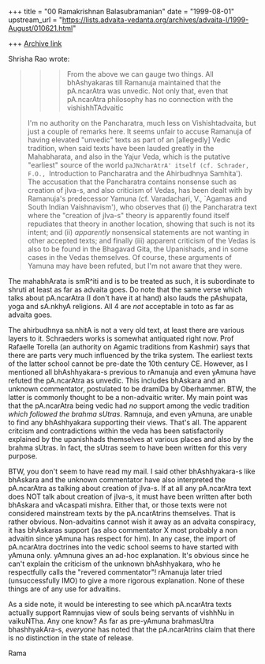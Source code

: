 +++
title = "00 Ramakrishnan Balasubramanian"
date = "1999-08-01"
upstream_url = "https://lists.advaita-vedanta.org/archives/advaita-l/1999-August/010621.html"

+++
[Archive link](https://lists.advaita-vedanta.org/archives/advaita-l/1999-August/010621.html)

Shrisha Rao <shrao at NYX.NET> wrote:

> > >From the above we can gauge two things. All bhAshyakaras till
Ramanuja
> > maintained that the pA.ncarAtra was unvedic. Not only that, even
that
> > pA.ncarAtra philosophy has no connection with the
vishishhTAdvaitic
>
> I'm no authority on the Pancharatra, much less on Vishishtadvaita,
but
> just a couple of remarks here.  It seems unfair to accuse Ramanuja
of
> having elevated "unvedic" texts as part of an [allegedly] Vedic
> tradition, when said texts have been lauded greatly in the
> Mahabharata, and also in the Yajur Veda, which is the putative
> "earliest" source of the world `paJNcharAtrA' itself (cf. Schrader,
> F.O., `Introduction to Pancharatra and the Ahirbudhnya Samhita').
The
> accusation that the Pancharatra contains nonsense such as creation
of
> jIva-s, and also criticism of Vedas, has been dealt with by
Ramanuja's
> predecessor Yamuna (cf. Varadachari, V., `Agamas and South Indian
> Vaishnavism'), who observes that (i) the Pancharatra text where the
> "creation of jIva-s" theory is apparently found itself repudiates
that
> theory in another location, showing that such is not its intent; and
> (ii) _apparently_ nonsensical statements are not wanting in other
> accepted texts; and finally (iii) apparent criticism of the Vedas is
> also to be found in the Bhagavad Gita, the Upanishads, and in some
> cases in the Vedas themselves.  Of course, these arguments of Yamuna
> may have been refuted, but I'm not aware that they were.

The mahabhArata is smR^iti and is to be treated as such, it is
subordinate to shruti at least as far as advaita goes. Do note that
the same verse which talks about pA.ncarAtra (I don't have it at hand)
also lauds the pAshupata, yoga and sA.nkhyA religions. All 4 are _not_
acceptable in toto as far as advaita goes.

The ahirbudhnya sa.nhitA is not a very old text, at least there are
various layers to it. Schraeders works is somewhat antiquated right
now. Prof Rafaelle Torella (an authority on Agamic traditions from
Kashmir) says that there are parts very much influenced by the trika
system. The earliest texts of the latter school cannot be pre-date the
10th century CE. However, as I mentioned all bhAshhyakara-s previous
to rAmanuja and even yAmuna have refuted the pA.ncarAtra as unvedic.
This includes bhAskara and an unknown commentator, postulated to be
dramiDa by Oberhammer. BTW, the latter is commonly thought to be a
non-advaitic writer. My main point was that the pA.ncarAtra being
vedic had *no* support among the vedic tradition *which followed the
brahma sUtras*.  Ramnuja, and even yAmuna, are unable to find any
bhAshhyakara supporting their views. That's all. The apparent critcism
and contradictions within the veda has been satisfactorily explained
by the upanishhads themselves at various places and also by the brahma
sUtras. In fact, the sUtras seem to have been written for this very
purpose.

BTW, you don't seem to have read my mail. I said other bhAshhyakara-s
like bhAskara and the unknown commentator have also interpreted the
pA.ncarAtra as talking about creation of jIva-s. If at all any
pA.ncarAtra text does NOT talk about creation of jIva-s, it must have
been written after both bhAskara and vAcaspati mishra. Either that, or
those texts were not considered mainstream texts by the pA.ncarAtrins
themselves. That is rather obvious. Non-advaitins cannot wish it away
as an advaita conspiracy, it has bhAskaras support (as also
commentator X most probably a non advaitin since yAmuna has respect
for him). In any case, the import of pA.ncarAtra doctrines into the
vedic school seems to have started with yAmuna only. yAmnuna gives an
ad-hoc explanation. It's obvious since he can't explain the criticism
of the unknown bhAshhyakara, who he respectfully calls the "revered
commentator"!  rAmanuja later tried (unsuccessfully IMO) to give a
more rigorous explanation. None of these things are of any use for
advaitins.

As a side note, it would be interesting to see which pA.ncarAtra texts
actually support Ramnujas view of souls being servants of vishhNu in
vaikuNTha. Any one know? As far as pre-yAmuna brahmasUtra
bhashhyakAra-s, *everyone* has noted that the pA.ncarAtrins claim that
there is no distinction in the state of release.

Rama

